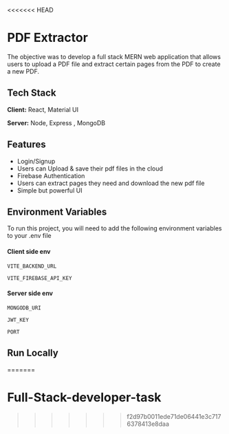 <<<<<<< HEAD

# PDF Extractor

The objective was to develop a full stack MERN web application that allows users to upload a PDF file and extract certain pages from the PDF to create a new PDF.


## Tech Stack

**Client:** React, Material UI

**Server:** Node, Express , MongoDB


## Features

- Login/Signup
- Users can Upload & save their pdf files in the cloud
- Firebase Authentication
- Users can extract pages they need  and download the new pdf file
- Simple but powerful UI


## Environment Variables

To run this project, you will need to add the following environment variables to your .env file

#### Client side env

`VITE_BACKEND_URL`

`VITE_FIREBASE_API_KEY`

#### Server side env

`MONGODB_URI`

`JWT_KEY`

`PORT`

## Run Locally


=======
# Full-Stack-developer-task
>>>>>>> f2d97b0011ede71de06441e3c7176378413e8daa
